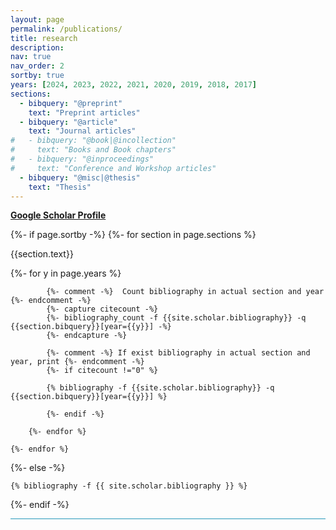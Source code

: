 ```yaml
---
layout: page
permalink: /publications/
title: research
description:
nav: true
nav_order: 2
sortby: true
years: [2024, 2023, 2022, 2021, 2020, 2019, 2018, 2017]
sections:
  - bibquery: "@preprint"
    text: "Preprint articles"
  - bibquery: "@article"
    text: "Journal articles"
#   - bibquery: "@book|@incollection"
#     text: "Books and Book chapters"
#   - bibquery: "@inproceedings"
#     text: "Conference and Workshop articles"
  - bibquery: "@misc|@thesis"
    text: "Thesis"
---
```

<!-- _pages/publications.md -->
<div class="publications">
    <a href="https://scholar.google.com/citations?user=Yp-mZ30AAAAJ&hl=en"><b>Google Scholar Profile</b></a>
    <p></p>

{%- if page.sortby -%}
    {%- for section in page.sections %}
        <a id="{{section.text}}"></a>
        <p class="bibtitle">{{section.text}}</p>
        {%- for y in page.years %}

            {%- comment -%}  Count bibliography in actual section and year {%- endcomment -%}
            {%- capture citecount -%}
            {%- bibliography_count -f {{site.scholar.bibliography}} -q {{section.bibquery}}[year={{y}}] -%}
            {%- endcapture -%}

            {%- comment -%} If exist bibliography in actual section and year, print {%- endcomment -%}
            {%- if citecount !="0" %}

            {% bibliography -f {{site.scholar.bibliography}} -q {{section.bibquery}}[year={{y}}] %}

            {%- endif -%}

        {%- endfor %}

    {%- endfor %}

{%- else -%}

    {% bibliography -f {{ site.scholar.bibliography }} %}

{%- endif -%}

<p style="border-top: 1px solid #2698BA; padding-top: 1em"></p>
<!-- <p>Nat. Ws : National Workshop article / poster</p>
<p>Nat. Conf. : National Conference article / poster</p>
<p>Nat. Jour. : National Journal article</p>
<p>Int. Ws : International Workshop article / poster</p>
<p>Int. Conf. : International Conference article / poster</p>
<p>Int. Jour. : International Journal article</p>

</div>